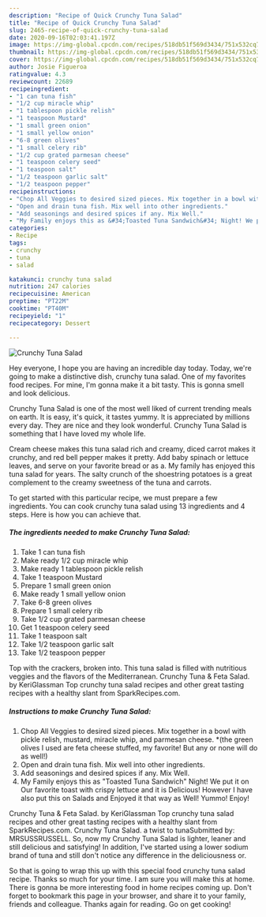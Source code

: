 ```yaml
---
description: "Recipe of Quick Crunchy Tuna Salad"
title: "Recipe of Quick Crunchy Tuna Salad"
slug: 2465-recipe-of-quick-crunchy-tuna-salad
date: 2020-09-16T02:03:41.197Z
image: https://img-global.cpcdn.com/recipes/518db51f569d3434/751x532cq70/crunchy-tuna-salad-recipe-main-photo.jpg
thumbnail: https://img-global.cpcdn.com/recipes/518db51f569d3434/751x532cq70/crunchy-tuna-salad-recipe-main-photo.jpg
cover: https://img-global.cpcdn.com/recipes/518db51f569d3434/751x532cq70/crunchy-tuna-salad-recipe-main-photo.jpg
author: Josie Figueroa
ratingvalue: 4.3
reviewcount: 22689
recipeingredient:
- "1 can tuna fish"
- "1/2 cup miracle whip"
- "1 tablespoon pickle relish"
- "1 teaspoon Mustard"
- "1 small green onion"
- "1 small yellow onion"
- "6-8 green olives"
- "1 small celery rib"
- "1/2 cup grated parmesan cheese"
- "1 teaspoon celery seed"
- "1 teaspoon salt"
- "1/2 teaspoon garlic salt"
- "1/2 teaspoon pepper"
recipeinstructions:
- "Chop All Veggies to desired sized pieces. Mix together in a bowl with pickle relish, mustard, miracle whip, and parmesan cheese. *(the green olives I used are feta cheese stuffed, my favorite! But any or none will do as well!)"
- "Open and drain tuna fish. Mix well into other ingredients."
- "Add seasonings and desired spices if any. Mix Well."
- "My Family enjoys this as &#34;Toasted Tuna Sandwich&#34; Night! We put it on Our favorite toast with crispy lettuce and it is Delicious! However I have also put this on Salads and Enjoyed it that way as Well! Yummo! Enjoy!"
categories:
- Recipe
tags:
- crunchy
- tuna
- salad

katakunci: crunchy tuna salad 
nutrition: 247 calories
recipecuisine: American
preptime: "PT22M"
cooktime: "PT40M"
recipeyield: "1"
recipecategory: Dessert

---
```



![Crunchy Tuna Salad](https://img-global.cpcdn.com/recipes/518db51f569d3434/751x532cq70/crunchy-tuna-salad-recipe-main-photo.jpg)

Hey everyone, I hope you are having an incredible day today. Today, we're going to make a distinctive dish, crunchy tuna salad. One of my favorites food recipes. For mine, I'm gonna make it a bit tasty. This is gonna smell and look delicious.

Crunchy Tuna Salad is one of the most well liked of current trending meals on earth. It is easy, it's quick, it tastes yummy. It is appreciated by millions every day. They are nice and they look wonderful. Crunchy Tuna Salad is something that I have loved my whole life.

Cream cheese makes this tuna salad rich and creamy, diced carrot makes it crunchy, and red bell pepper makes it pretty. Add baby spinach or lettuce leaves, and serve on your favorite bread or as a. My family has enjoyed this tuna salad for years. The salty crunch of the shoestring potatoes is a great complement to the creamy sweetness of the tuna and carrots.


To get started with this particular recipe, we must prepare a few ingredients. You can cook crunchy tuna salad using 13 ingredients and 4 steps. Here is how you can achieve that.

<!--inarticleads1-->

##### The ingredients needed to make Crunchy Tuna Salad:

1. Take 1 can tuna fish
1. Make ready 1/2 cup miracle whip
1. Make ready 1 tablespoon pickle relish
1. Take 1 teaspoon Mustard
1. Prepare 1 small green onion
1. Make ready 1 small yellow onion
1. Take 6-8 green olives
1. Prepare 1 small celery rib
1. Take 1/2 cup grated parmesan cheese
1. Get 1 teaspoon celery seed
1. Take 1 teaspoon salt
1. Take 1/2 teaspoon garlic salt
1. Take 1/2 teaspoon pepper


Top with the crackers, broken into. This tuna salad is filled with nutritious veggies and the flavors of the Mediterranean. Crunchy Tuna &amp; Feta Salad. by KeriGlassman Top crunchy tuna salad recipes and other great tasting recipes with a healthy slant from SparkRecipes.com. 

<!--inarticleads2-->

##### Instructions to make Crunchy Tuna Salad:

1. Chop All Veggies to desired sized pieces. Mix together in a bowl with pickle relish, mustard, miracle whip, and parmesan cheese. *(the green olives I used are feta cheese stuffed, my favorite! But any or none will do as well!)
1. Open and drain tuna fish. Mix well into other ingredients.
1. Add seasonings and desired spices if any. Mix Well.
1. My Family enjoys this as &#34;Toasted Tuna Sandwich&#34; Night! We put it on Our favorite toast with crispy lettuce and it is Delicious! However I have also put this on Salads and Enjoyed it that way as Well! Yummo! Enjoy!


Crunchy Tuna &amp; Feta Salad. by KeriGlassman Top crunchy tuna salad recipes and other great tasting recipes with a healthy slant from SparkRecipes.com. Crunchy Tuna Salad. a twist to tunaSubmitted by: MRSUSSRUSSELL. So, now my Crunchy Tuna Salad is lighter, leaner and still delicious and satisfying! In addition, I&#39;ve started using a lower sodium brand of tuna and still don&#39;t notice any difference in the deliciousness or. 

So that is going to wrap this up with this special food crunchy tuna salad recipe. Thanks so much for your time. I am sure you will make this at home. There is gonna be more interesting food in home recipes coming up. Don't forget to bookmark this page in your browser, and share it to your family, friends and colleague. Thanks again for reading. Go on get cooking!
